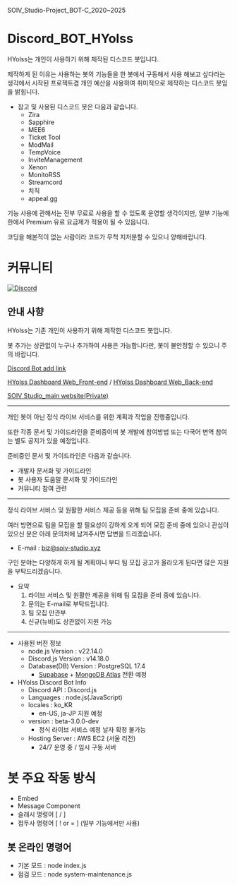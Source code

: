 SOIV_Studio-Project_BOT-C_2020~2025
# Discord_BOT_HYolss
HYolss는 개인이 사용하기 위해 제작된 디스코드 봇입니다.

제작하게 된 이유는 사용하는 봇의 기능들을 한 봇에서 구동해서 사용 해보고 싶다라는 생각에서 시작된 프로젝트겸 개인 예산을 사용하여 취미적으로 제작하는 디스코드 봇임을 밝힘니다.
- 참고 및 사용된 디스코드 봇은 다음과 같습니다.
    * Zira
    * Sapphire
    * MEE6
    * Ticket Tool
    * ModMail
    * TempVoice
    * InviteManagement
    * Xenon
    * MonitoRSS
    * Streamcord
    * 치직
    * appeal.gg

기능 사용에 관해서는 전부 무료로 사용을 할 수 있도록 운영할 생각이지만, 일부 기능에 한에서 Premium 유료 요금제가 적용이 될 수 있읍니다.

코딩을 해본적이 없는 사람이라 코드가 무척 지저분할 수 있으니 양해바랍니다.

# 커뮤니티
[![Discord](https://img.shields.io/badge/Discord-%235865F2.svg?style=for-the-badge&logo=discord&logoColor=white)](https://discord.gg/GvpmtExPrf) 

## 안내 사향
HYolss는 기존 개인이 사용하기 위해 제작한 디스코드 봇입니다.

봇 추가는 상관없이 누구나 추가하여 사용은 가능합니다만, 봇이 불안정할 수 있으니 주의 바랍니다.

[Discord Bot add link](https://discord.com/oauth2/authorize?client_id=888061096441819166)

[HYolss Dashboard Web_Front-end](https://github.com/SOIV-Studio/HYolss-Dashboard-Web_Front-end) / 
[HYolss Dashboard Web_Back-end](https://github.com/SOIV-Studio/HYolss-Dashboard-Web_Back-end)

[SOIV Studio_main website(Private)](https://github.com/SOIV-Studio/main-website_Front-end)
- - -
개인 봇이 아닌 정식 라이브 서비스를 위한 계획과 작업을 진행중입니다.

또한 각종 문서 및 가이드라인을 준비중이며 봇 개발에 참여방법 또는 다국어 변역 참여는 별도 공지가 있을 예정입니다.

준비중인 문서 및 가이드라인은 다음과 같습니다.
- 개발자 문서화 및 가이드라인
- 봇 사용자 도움말 문서화 및 가이드라인
- 커뮤니티 참여 관련
- - -
정식 라이브 서비스 및 원활한 서비스 제공 등을 위해 팀 모집을 준비 중에 있습니다.

여러 방면으로 팀을 모집을 할 필요성이 강하게 오게 되어 모집 준비 중에 있으니 관심이 있으신 분은 아레 문의처에 남겨주시면 답변을 드리겠습니다.
- E-mail : biz@soiv-studio.xyz

구인 분야는 다양하게 하게 될 계획이니 부디 팀 모집 공고가 올라오게 된다면 많은 지원을 부탁드리겠습니다.

- 요약
    1. 라이브 서비스 및 원활한 제공을 위해 팀 모집을 준비 중에 있습니다.
    2. 문의는 E-mail로 부탁드립니다.
    3. 팀 모집 만관부
    4. 신규(뉴비)도 상관없이 지원 가능
- - -
- 사용된 버전 정보
    * node.js Version : v22.14.0
    * Discord.js Version : v14.18.0
    * Database(DB) Version : PostgreSQL 17.4
        - [Supabase](https://supabase.com/) + [MongoDB Atlas](https://www.mongodb.com/) 전환 예정
- HYolss Discord Bot Info
    * Discord API : Discord.js
    * Languages : node.js(JavaScript)
    * locales : ko_KR
        - en-US, ja-JP 지원 예정
    * version : beta-3.0.0-dev
        - 정식 라이브 서비스 예정 날자 확정 불가능
    * Hosting Server : AWS EC2 (서울 리전)
        - 24/7 운영 중 / 임시 구동 서버

# 봇 주요 작동 방식
- Embed
- Message Component
- 슬래시 명령어 [ / ]
- 접두사 명령어 [ ! or = ] (일부 기능에서만 사용)

## 봇 온라인 명령어
* 기본 모드 : node index.js
* 점검 모드 : node system-maintenance.js